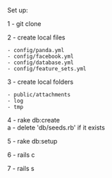 Set up:

1 - git clone   

2 - create local files

    - config/panda.yml
    - config/facebook.yml
    - config/database.yml
    - config/feature_sets.yml
3 - create local folders       

    - public/attachments
    - log
    - tmp

4 - rake db:create   
  a - delete 'db/seeds.rb' if it exists

5 - rake db:setup

6 - rails c    

7 - rails s
